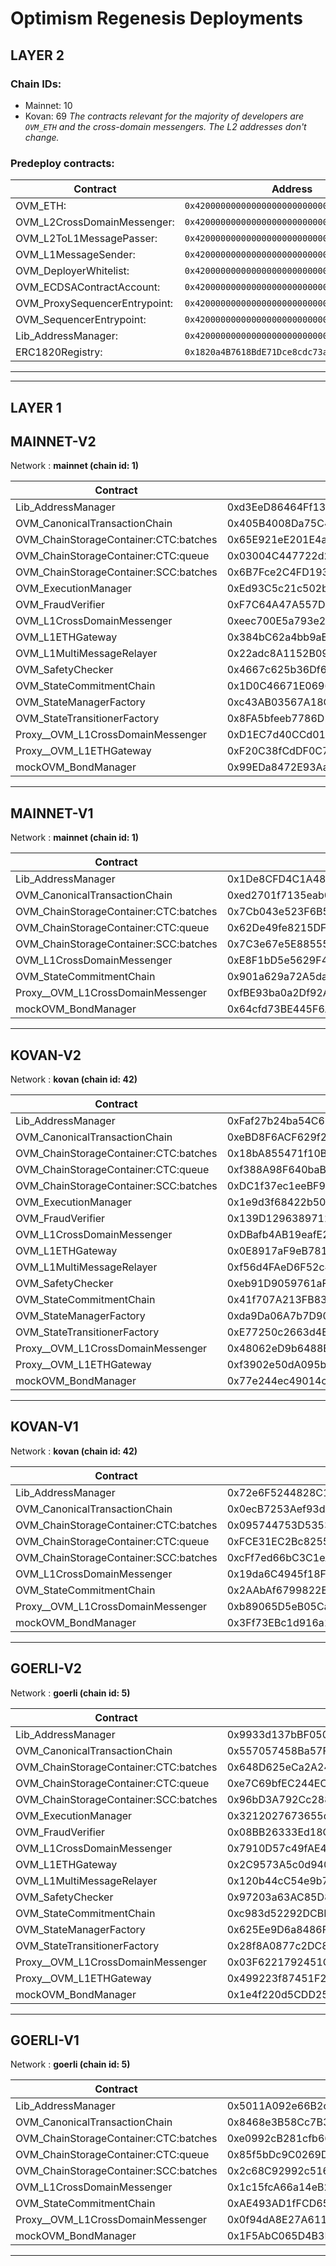 # Optimism Regenesis Deployments
## LAYER 2

### Chain IDs:
- Mainnet: 10
- Kovan: 69
*The contracts relevant for the majority of developers are `OVM_ETH` and the cross-domain messengers. The L2 addresses don't change.*

### Predeploy contracts:
|Contract|Address|
|--|--|
|OVM_ETH: | `0x4200000000000000000000000000000000000006`
|OVM_L2CrossDomainMessenger: | `0x4200000000000000000000000000000000000007`
|OVM_L2ToL1MessagePasser: | `0x4200000000000000000000000000000000000000`
|OVM_L1MessageSender: | `0x4200000000000000000000000000000000000001`
|OVM_DeployerWhitelist: | `0x4200000000000000000000000000000000000002`
|OVM_ECDSAContractAccount: | `0x4200000000000000000000000000000000000003`
|OVM_ProxySequencerEntrypoint: | `0x4200000000000000000000000000000000000004`
|OVM_SequencerEntrypoint: | `0x4200000000000000000000000000000000000005`
|Lib_AddressManager: | `0x4200000000000000000000000000000000000008`
|ERC1820Registry: | `0x1820a4B7618BdE71Dce8cdc73aAB6C95905faD24`

---
---

## LAYER 1

## MAINNET-V2

Network : __mainnet (chain id: 1)__

|Contract|Address|Etherscan|
|--|--|--|
|Lib_AddressManager|0xd3EeD86464Ff13B4BFD81a3bB1e753b7ceBA3A39|[Open](https://etherscan.io/address/0xd3EeD86464Ff13B4BFD81a3bB1e753b7ceBA3A39)|
|OVM_CanonicalTransactionChain|0x405B4008Da75C48F4E54AA39607378967Ae62338|[Open](https://etherscan.io/address/0x405B4008Da75C48F4E54AA39607378967Ae62338)|
|OVM_ChainStorageContainer:CTC:batches|0x65E921eE201E4a0881FF84ea462baB744bB2fbf0|[Open](https://etherscan.io/address/0x65E921eE201E4a0881FF84ea462baB744bB2fbf0)|
|OVM_ChainStorageContainer:CTC:queue|0x03004C447722d207B0355529A6d0dA0696BF6ec6|[Open](https://etherscan.io/address/0x03004C447722d207B0355529A6d0dA0696BF6ec6)|
|OVM_ChainStorageContainer:SCC:batches|0x6B7Fce2C4FD1934a2d251F8b0930ac82DdDAD804|[Open](https://etherscan.io/address/0x6B7Fce2C4FD1934a2d251F8b0930ac82DdDAD804)|
|OVM_ExecutionManager|0xEd93C5c21c502bB52b4D77240fA9a5d38472304d|[Open](https://etherscan.io/address/0xEd93C5c21c502bB52b4D77240fA9a5d38472304d)|
|OVM_FraudVerifier|0xF7C64A47A557D2944798801C08771e15455c56c4|[Open](https://etherscan.io/address/0xF7C64A47A557D2944798801C08771e15455c56c4)|
|OVM_L1CrossDomainMessenger|0xeec700E5a793e28B068537c7dd95d632B603440A|[Open](https://etherscan.io/address/0xeec700E5a793e28B068537c7dd95d632B603440A)|
|OVM_L1ETHGateway|0x384bC62a4bb9aE617c8dD0eC351d7780444EFDc0|[Open](https://etherscan.io/address/0x384bC62a4bb9aE617c8dD0eC351d7780444EFDc0)|
|OVM_L1MultiMessageRelayer|0x22adc8A1152B090721E253Ee88CC12a15bcF9222|[Open](https://etherscan.io/address/0x22adc8A1152B090721E253Ee88CC12a15bcF9222)|
|OVM_SafetyChecker|0x4667c625b36Df62e393a9483BCfB2F00cA0708D1|[Open](https://etherscan.io/address/0x4667c625b36Df62e393a9483BCfB2F00cA0708D1)|
|OVM_StateCommitmentChain|0x1D0C46671E0696a4Ba800032D5195d5b0f8c60A3|[Open](https://etherscan.io/address/0x1D0C46671E0696a4Ba800032D5195d5b0f8c60A3)|
|OVM_StateManagerFactory|0xc43AB03567A18CC75CD4B75ABDBEb6DfC2192fF3|[Open](https://etherscan.io/address/0xc43AB03567A18CC75CD4B75ABDBEb6DfC2192fF3)|
|OVM_StateTransitionerFactory|0x8FA5bfeeb7786D2a241527E8aE8cA1d7511A0E10|[Open](https://etherscan.io/address/0x8FA5bfeeb7786D2a241527E8aE8cA1d7511A0E10)|
|Proxy__OVM_L1CrossDomainMessenger|0xD1EC7d40CCd01EB7A305b94cBa8AB6D17f6a9eFE|[Open](https://etherscan.io/address/0xD1EC7d40CCd01EB7A305b94cBa8AB6D17f6a9eFE)|
|Proxy__OVM_L1ETHGateway|0xF20C38fCdDF0C790319Fd7431d17ea0c2bC9959c|[Open](https://etherscan.io/address/0xF20C38fCdDF0C790319Fd7431d17ea0c2bC9959c)|
|mockOVM_BondManager|0x99EDa8472E93Aa28E5470eEDEc6e32081E14DaFC|[Open](https://etherscan.io/address/0x99EDa8472E93Aa28E5470eEDEc6e32081E14DaFC)|
---
## MAINNET-V1

Network : __mainnet (chain id: 1)__

|Contract|Address|Etherscan|
|--|--|--|
|Lib_AddressManager|0x1De8CFD4C1A486200286073aE91DE6e8099519f1|[Open](https://etherscan.io/address/0x1De8CFD4C1A486200286073aE91DE6e8099519f1)|
|OVM_CanonicalTransactionChain|0xed2701f7135eab0D7ca02e6Ab634AD6CbE159Ffb|[Open](https://etherscan.io/address/0xed2701f7135eab0D7ca02e6Ab634AD6CbE159Ffb)|
|OVM_ChainStorageContainer:CTC:batches|0x7Cb043e523F6B5D492E0d2221e45062d3878599c|[Open](https://etherscan.io/address/0x7Cb043e523F6B5D492E0d2221e45062d3878599c)|
|OVM_ChainStorageContainer:CTC:queue|0x62De49fe8215DFF88b9C1a2ea573E1471fF61f83|[Open](https://etherscan.io/address/0x62De49fe8215DFF88b9C1a2ea573E1471fF61f83)|
|OVM_ChainStorageContainer:SCC:batches|0x7C3e67e5E885556cEF01866CB7bdB5A254D35698|[Open](https://etherscan.io/address/0x7C3e67e5E885556cEF01866CB7bdB5A254D35698)|
|OVM_L1CrossDomainMessenger|0xE8F1bD5e5629F4adac6fd63A39F4b4cB76c5E7B2|[Open](https://etherscan.io/address/0xE8F1bD5e5629F4adac6fd63A39F4b4cB76c5E7B2)|
|OVM_StateCommitmentChain|0x901a629a72A5daF200fc359657f070b34bBfdd18|[Open](https://etherscan.io/address/0x901a629a72A5daF200fc359657f070b34bBfdd18)|
|Proxy__OVM_L1CrossDomainMessenger|0xfBE93ba0a2Df92A8e8D40cE00acCF9248a6Fc812|[Open](https://etherscan.io/address/0xfBE93ba0a2Df92A8e8D40cE00acCF9248a6Fc812)|
|mockOVM_BondManager|0x64cfd73BE445F6Aa4ee9F4f7B1d068008a9DAc06|[Open](https://etherscan.io/address/0x64cfd73BE445F6Aa4ee9F4f7B1d068008a9DAc06)|
---
## KOVAN-V2

Network : __kovan (chain id: 42)__

|Contract|Address|Etherscan|
|--|--|--|
|Lib_AddressManager|0xFaf27b24ba54C6910C12CFF5C9453C0e8D634e05|[Open](https://kovan.etherscan.io/address/0xFaf27b24ba54C6910C12CFF5C9453C0e8D634e05)|
|OVM_CanonicalTransactionChain|0xeBD8F6ACF629f27AC7dDDD0603df3359a4f063E3|[Open](https://kovan.etherscan.io/address/0xeBD8F6ACF629f27AC7dDDD0603df3359a4f063E3)|
|OVM_ChainStorageContainer:CTC:batches|0x18bA855471f10B74851C0e133db597075Dff128d|[Open](https://kovan.etherscan.io/address/0x18bA855471f10B74851C0e133db597075Dff128d)|
|OVM_ChainStorageContainer:CTC:queue|0xf388A98F640baB14e5Cd343B1c27817811aDd682|[Open](https://kovan.etherscan.io/address/0xf388A98F640baB14e5Cd343B1c27817811aDd682)|
|OVM_ChainStorageContainer:SCC:batches|0xDC1f37ec1eeBF9fe5087c24f889E15AB228FDD22|[Open](https://kovan.etherscan.io/address/0xDC1f37ec1eeBF9fe5087c24f889E15AB228FDD22)|
|OVM_ExecutionManager|0x1e9d3f68422b50d3Fc413cb6a79C4144089cf64A|[Open](https://kovan.etherscan.io/address/0x1e9d3f68422b50d3Fc413cb6a79C4144089cf64A)|
|OVM_FraudVerifier|0x139D12963897129D48C99402Cc481e8C0E8FD0BC|[Open](https://kovan.etherscan.io/address/0x139D12963897129D48C99402Cc481e8C0E8FD0BC)|
|OVM_L1CrossDomainMessenger|0xDBafb4AB19eafE27aF30Dd9C811a1BF4F64b603b|[Open](https://kovan.etherscan.io/address/0xDBafb4AB19eafE27aF30Dd9C811a1BF4F64b603b)|
|OVM_L1ETHGateway|0x0E8917aF9eB7812c7819EF4e80D2217679d11324|[Open](https://kovan.etherscan.io/address/0x0E8917aF9eB7812c7819EF4e80D2217679d11324)|
|OVM_L1MultiMessageRelayer|0xf56d4FAeD6F52c4ce14e44885084dAFc5c440138|[Open](https://kovan.etherscan.io/address/0xf56d4FAeD6F52c4ce14e44885084dAFc5c440138)|
|OVM_SafetyChecker|0xeb91D9059761aFa197deD7b1FB4228F7ea921d3e|[Open](https://kovan.etherscan.io/address/0xeb91D9059761aFa197deD7b1FB4228F7ea921d3e)|
|OVM_StateCommitmentChain|0x41f707A213FB83010586860f81A4BF2F0FEbe56D|[Open](https://kovan.etherscan.io/address/0x41f707A213FB83010586860f81A4BF2F0FEbe56D)|
|OVM_StateManagerFactory|0xda9Da06A7b7D902A746649cA1304665C83a465F8|[Open](https://kovan.etherscan.io/address/0xda9Da06A7b7D902A746649cA1304665C83a465F8)|
|OVM_StateTransitionerFactory|0xE77250c2663d4E81a0Cd7B321f0BB270694A4851|[Open](https://kovan.etherscan.io/address/0xE77250c2663d4E81a0Cd7B321f0BB270694A4851)|
|Proxy__OVM_L1CrossDomainMessenger|0x48062eD9b6488EC41c4CfbF2f568D7773819d8C9|[Open](https://kovan.etherscan.io/address/0x48062eD9b6488EC41c4CfbF2f568D7773819d8C9)|
|Proxy__OVM_L1ETHGateway|0xf3902e50dA095bD2e954AB320E8eafDA6152dFDa|[Open](https://kovan.etherscan.io/address/0xf3902e50dA095bD2e954AB320E8eafDA6152dFDa)|
|mockOVM_BondManager|0x77e244ec49014cFb9c4572453568eCC3AbB70A2d|[Open](https://kovan.etherscan.io/address/0x77e244ec49014cFb9c4572453568eCC3AbB70A2d)|
---
## KOVAN-V1

Network : __kovan (chain id: 42)__

|Contract|Address|Etherscan|
|--|--|--|
|Lib_AddressManager|0x72e6F5244828C10737cbC9659378B207246D26B2|[Open](https://kovan.etherscan.io/address/0x72e6F5244828C10737cbC9659378B207246D26B2)|
|OVM_CanonicalTransactionChain|0x0ecB7253Aef93dD936E2a9BCEb49bc2fA683Ee65|[Open](https://kovan.etherscan.io/address/0x0ecB7253Aef93dD936E2a9BCEb49bc2fA683Ee65)|
|OVM_ChainStorageContainer:CTC:batches|0x095744753D5353C1FC43EFb1ab81D06f3e2F4630|[Open](https://kovan.etherscan.io/address/0x095744753D5353C1FC43EFb1ab81D06f3e2F4630)|
|OVM_ChainStorageContainer:CTC:queue|0xFCE31EC2Bc82553FaA4A9a6DF36c9b0DFDAdD4B8|[Open](https://kovan.etherscan.io/address/0xFCE31EC2Bc82553FaA4A9a6DF36c9b0DFDAdD4B8)|
|OVM_ChainStorageContainer:SCC:batches|0xcFf7ed66bC3C1eA64c6394FEBb2408D16c6cBC5E|[Open](https://kovan.etherscan.io/address/0xcFf7ed66bC3C1eA64c6394FEBb2408D16c6cBC5E)|
|OVM_L1CrossDomainMessenger|0x19da6C4945f18F5E720054FECC50D6b5E015bd40|[Open](https://kovan.etherscan.io/address/0x19da6C4945f18F5E720054FECC50D6b5E015bd40)|
|OVM_StateCommitmentChain|0x2AAbAf6799822Efc77865401E05CE02897ecf520|[Open](https://kovan.etherscan.io/address/0x2AAbAf6799822Efc77865401E05CE02897ecf520)|
|Proxy__OVM_L1CrossDomainMessenger|0xb89065D5eB05Cac554FDB11fC764C679b4202322|[Open](https://kovan.etherscan.io/address/0xb89065D5eB05Cac554FDB11fC764C679b4202322)|
|mockOVM_BondManager|0x3Ff73EBc1d916a1A976521160ad92dFDF6a06d1f|[Open](https://kovan.etherscan.io/address/0x3Ff73EBc1d916a1A976521160ad92dFDF6a06d1f)|
---
## GOERLI-V2

Network : __goerli (chain id: 5)__

|Contract|Address|Etherscan|
|--|--|--|
|Lib_AddressManager|0x9933d137bBF050Cf3D7555fE1beC91eF698814e5|[Open](https://goerli.etherscan.io/address/0x9933d137bBF050Cf3D7555fE1beC91eF698814e5)|
|OVM_CanonicalTransactionChain|0x557057458Ba57F03e3191ddA69118DFe42a7295d|[Open](https://goerli.etherscan.io/address/0x557057458Ba57F03e3191ddA69118DFe42a7295d)|
|OVM_ChainStorageContainer:CTC:batches|0x648D625eCa2A2491547d2D702e21070675518E4a|[Open](https://goerli.etherscan.io/address/0x648D625eCa2A2491547d2D702e21070675518E4a)|
|OVM_ChainStorageContainer:CTC:queue|0xe7C69bfEC244EC659871E5685fc17D86eaFB8305|[Open](https://goerli.etherscan.io/address/0xe7C69bfEC244EC659871E5685fc17D86eaFB8305)|
|OVM_ChainStorageContainer:SCC:batches|0x96bD3A792Cc288C51C55A33BC8089026c7009bfd|[Open](https://goerli.etherscan.io/address/0x96bD3A792Cc288C51C55A33BC8089026c7009bfd)|
|OVM_ExecutionManager|0x3212027673655d3047c13139e3233ccd4A78417c|[Open](https://goerli.etherscan.io/address/0x3212027673655d3047c13139e3233ccd4A78417c)|
|OVM_FraudVerifier|0x08BB26333Ed18CcF632e2d68DdC9B5aFfb2EE687|[Open](https://goerli.etherscan.io/address/0x08BB26333Ed18CcF632e2d68DdC9B5aFfb2EE687)|
|OVM_L1CrossDomainMessenger|0x7910D57c49fAE4F7c896A6cd185aB1e6196D8161|[Open](https://goerli.etherscan.io/address/0x7910D57c49fAE4F7c896A6cd185aB1e6196D8161)|
|OVM_L1ETHGateway|0x2C9573A5c0d94075601dB745255645FE5D2e5f7C|[Open](https://goerli.etherscan.io/address/0x2C9573A5c0d94075601dB745255645FE5D2e5f7C)|
|OVM_L1MultiMessageRelayer|0x120b44cC54e9b7E79b3583BE6B797D36DF9fD90a|[Open](https://goerli.etherscan.io/address/0x120b44cC54e9b7E79b3583BE6B797D36DF9fD90a)|
|OVM_SafetyChecker|0x97203a63AC85D811b75575bc5F7Ddc414548B287|[Open](https://goerli.etherscan.io/address/0x97203a63AC85D811b75575bc5F7Ddc414548B287)|
|OVM_StateCommitmentChain|0xc983d52292DCBBEE53a0730C6A3EEb61c6F19129|[Open](https://goerli.etherscan.io/address/0xc983d52292DCBBEE53a0730C6A3EEb61c6F19129)|
|OVM_StateManagerFactory|0x625Ee9D6a8486FDc0c70b1793F37d368f4698014|[Open](https://goerli.etherscan.io/address/0x625Ee9D6a8486FDc0c70b1793F37d368f4698014)|
|OVM_StateTransitionerFactory|0x28f8A0877c2DC85b3Aa269bD772CaCc6e92D7371|[Open](https://goerli.etherscan.io/address/0x28f8A0877c2DC85b3Aa269bD772CaCc6e92D7371)|
|Proxy__OVM_L1CrossDomainMessenger|0x03F6221792451CAD23dF17fF4D702bF93978a9b3|[Open](https://goerli.etherscan.io/address/0x03F6221792451CAD23dF17fF4D702bF93978a9b3)|
|Proxy__OVM_L1ETHGateway|0x499223f87451F2dcC638c506ff7549838A3ee00e|[Open](https://goerli.etherscan.io/address/0x499223f87451F2dcC638c506ff7549838A3ee00e)|
|mockOVM_BondManager|0x1e4f220d5CDD25e2C0E60e0B2f56a7CCC25719C1|[Open](https://goerli.etherscan.io/address/0x1e4f220d5CDD25e2C0E60e0B2f56a7CCC25719C1)|
---
## GOERLI-V1

Network : __goerli (chain id: 5)__

|Contract|Address|Etherscan|
|--|--|--|
|Lib_AddressManager|0x5011A092e66B2c89e2d09dfb9E418B4bCFb24C80|[Open](https://goerli.etherscan.io/address/0x5011A092e66B2c89e2d09dfb9E418B4bCFb24C80)|
|OVM_CanonicalTransactionChain|0x8468e3B58Cc7B34ab07ca5b80CB234e271435120|[Open](https://goerli.etherscan.io/address/0x8468e3B58Cc7B34ab07ca5b80CB234e271435120)|
|OVM_ChainStorageContainer:CTC:batches|0xe0992cB281cfb66cC53A98B7d32B0305d37F723D|[Open](https://goerli.etherscan.io/address/0xe0992cB281cfb66cC53A98B7d32B0305d37F723D)|
|OVM_ChainStorageContainer:CTC:queue|0x85f5bDc9C0269D32154fa1CCdbf697B46AF37273|[Open](https://goerli.etherscan.io/address/0x85f5bDc9C0269D32154fa1CCdbf697B46AF37273)|
|OVM_ChainStorageContainer:SCC:batches|0x2c68C92992c516b7Bdd816cc471938025672fd7a|[Open](https://goerli.etherscan.io/address/0x2c68C92992c516b7Bdd816cc471938025672fd7a)|
|OVM_L1CrossDomainMessenger|0x1c15fcA66a14eB2de5cDCf0BF1f45580b58ca5AC|[Open](https://goerli.etherscan.io/address/0x1c15fcA66a14eB2de5cDCf0BF1f45580b58ca5AC)|
|OVM_StateCommitmentChain|0xAE493AD1fFCD654E6e4b78a66be3c9780a6ca89d|[Open](https://goerli.etherscan.io/address/0xAE493AD1fFCD654E6e4b78a66be3c9780a6ca89d)|
|Proxy__OVM_L1CrossDomainMessenger|0x0f94dA8E27A6116E341c5C807aD32c62EBc90eB6|[Open](https://goerli.etherscan.io/address/0x0f94dA8E27A6116E341c5C807aD32c62EBc90eB6)|
|mockOVM_BondManager|0x1F5AbC065D4B3F3dc127CA8B0042bD4Fcaf79EFC|[Open](https://goerli.etherscan.io/address/0x1F5AbC065D4B3F3dc127CA8B0042bD4Fcaf79EFC)|
---
